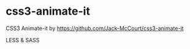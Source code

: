 css3-animate-it
===============

CSS3 Animate-it by https://github.com/Jack-McCourt/css3-animate-it

LESS & SASS
